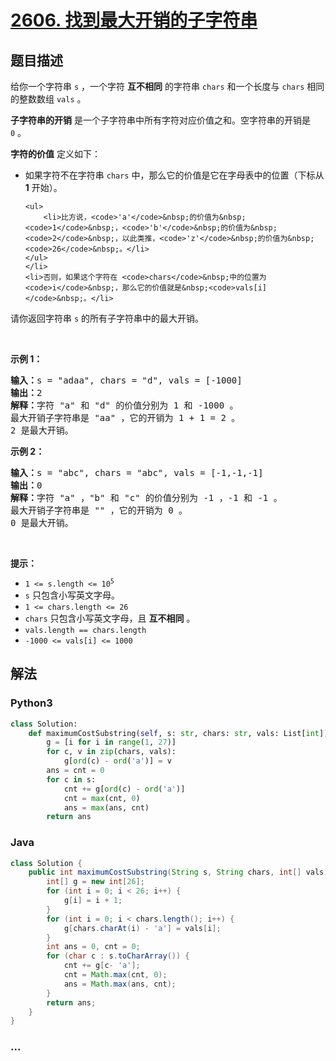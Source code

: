 # [2606. 找到最大开销的子字符串](https://leetcode-cn.com/problems/find-the-substring-with-maximum-cost)



## 题目描述

<!-- 这里写题目描述 -->

<p>给你一个字符串&nbsp;<code>s</code>&nbsp;，一个字符&nbsp;<strong>互不相同</strong>&nbsp;的字符串&nbsp;<code>chars</code>&nbsp;和一个长度与 <code>chars</code>&nbsp;相同的整数数组&nbsp;<code>vals</code>&nbsp;。</p>

<p><strong>子字符串的开销</strong>&nbsp;是一个子字符串中所有字符对应价值之和。空字符串的开销是 <code>0</code>&nbsp;。</p>

<p><strong>字符的价值</strong>&nbsp;定义如下：</p>

<ul>
	<li>如果字符不在字符串&nbsp;<code>chars</code>&nbsp;中，那么它的价值是它在字母表中的位置（下标从 <strong>1</strong>&nbsp;开始）。

	<ul>
		<li>比方说，<code>'a'</code>&nbsp;的价值为&nbsp;<code>1</code>&nbsp;，<code>'b'</code>&nbsp;的价值为&nbsp;<code>2</code>&nbsp;，以此类推，<code>'z'</code>&nbsp;的价值为&nbsp;<code>26</code>&nbsp;。</li>
	</ul>
	</li>
	<li>否则，如果这个字符在 <code>chars</code>&nbsp;中的位置为 <code>i</code>&nbsp;，那么它的价值就是&nbsp;<code>vals[i]</code>&nbsp;。</li>
</ul>

<p>请你返回字符串 <code>s</code>&nbsp;的所有子字符串中的最大开销。</p>

<p>&nbsp;</p>

<p><strong>示例 1：</strong></p>

<pre><b>输入：</b>s = "adaa", chars = "d", vals = [-1000]
<b>输出：</b>2
<b>解释：</b>字符 "a" 和 "d" 的价值分别为 1 和 -1000 。
最大开销子字符串是 "aa" ，它的开销为 1 + 1 = 2 。
2 是最大开销。
</pre>

<p><strong>示例 2：</strong></p>

<pre><b>输入：</b>s = "abc", chars = "abc", vals = [-1,-1,-1]
<b>输出：</b>0
<b>解释：</b>字符 "a" ，"b" 和 "c" 的价值分别为 -1 ，-1 和 -1 。
最大开销子字符串是 "" ，它的开销为 0 。
0 是最大开销。
</pre>

<p>&nbsp;</p>

<p><strong>提示：</strong></p>

<ul>
	<li><code>1 &lt;= s.length &lt;= 10<sup>5</sup></code></li>
	<li><code>s</code>&nbsp;只包含小写英文字母。</li>
	<li><code>1 &lt;= chars.length &lt;= 26</code></li>
	<li><code>chars</code>&nbsp;只包含小写英文字母，且 <strong>互不相同</strong>&nbsp;。</li>
	<li><code>vals.length == chars.length</code></li>
	<li><code>-1000 &lt;= vals[i] &lt;= 1000</code></li>
</ul>


## 解法

<!-- 这里可写通用的实现逻辑 -->

<!-- tabs:start -->

### **Python3**

<!-- 这里可写当前语言的特殊实现逻辑 -->

```python
class Solution:
    def maximumCostSubstring(self, s: str, chars: str, vals: List[int]) -> int:
        g = [i for i in range(1, 27)]
        for c, v in zip(chars, vals):
            g[ord(c) - ord('a')] = v
        ans = cnt = 0
        for c in s:
            cnt += g[ord(c) - ord('a')]
            cnt = max(cnt, 0)
            ans = max(ans, cnt)
        return ans
```

### **Java**

<!-- 这里可写当前语言的特殊实现逻辑 -->

```java
class Solution {
    public int maximumCostSubstring(String s, String chars, int[] vals) {
        int[] g = new int[26];
        for (int i = 0; i < 26; i++) {
            g[i] = i + 1;
        }
        for (int i = 0; i < chars.length(); i++) {
            g[chars.charAt(i) - 'a'] = vals[i];
        }
        int ans = 0, cnt = 0;
        for (char c : s.toCharArray()) {
            cnt += g[c- 'a'];
            cnt = Math.max(cnt, 0);
            ans = Math.max(ans, cnt);
        }
        return ans;
    }
}
```

### **...**

```

```

<!-- tabs:end -->
